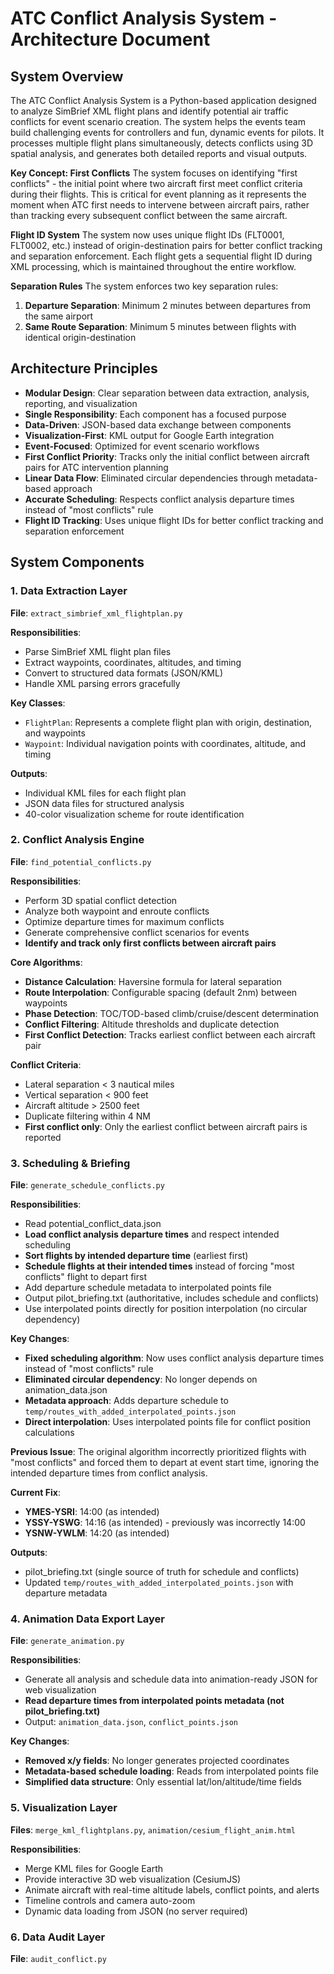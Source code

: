 # ATC Conflict Analysis System - Architecture Document

## System Overview

The ATC Conflict Analysis System is a Python-based application designed to analyze SimBrief XML flight plans and identify potential air traffic conflicts for event scenario creation. The system helps the events team build challenging events for controllers and fun, dynamic events for pilots. It processes multiple flight plans simultaneously, detects conflicts using 3D spatial analysis, and generates both detailed reports and visual outputs.

**Key Concept: First Conflicts**
The system focuses on identifying "first conflicts" - the initial point where two aircraft first meet conflict criteria during their flights. This is critical for event planning as it represents the moment when ATC first needs to intervene between aircraft pairs, rather than tracking every subsequent conflict between the same aircraft.

**Flight ID System**
The system now uses unique flight IDs (FLT0001, FLT0002, etc.) instead of origin-destination pairs for better conflict tracking and separation enforcement. Each flight gets a sequential flight ID during XML processing, which is maintained throughout the entire workflow.

**Separation Rules**
The system enforces two key separation rules:
1. **Departure Separation**: Minimum 2 minutes between departures from the same airport
2. **Same Route Separation**: Minimum 5 minutes between flights with identical origin-destination

## Architecture Principles

- **Modular Design**: Clear separation between data extraction, analysis, reporting, and visualization
- **Single Responsibility**: Each component has a focused purpose
- **Data-Driven**: JSON-based data exchange between components
- **Visualization-First**: KML output for Google Earth integration
- **Event-Focused**: Optimized for event scenario workflows
- **First Conflict Priority**: Tracks only the initial conflict between aircraft pairs for ATC intervention planning
- **Linear Data Flow**: Eliminated circular dependencies through metadata-based approach
- **Accurate Scheduling**: Respects conflict analysis departure times instead of "most conflicts" rule
- **Flight ID Tracking**: Uses unique flight IDs for better conflict tracking and separation enforcement

## System Components

### 1. Data Extraction Layer
**File**: `extract_simbrief_xml_flightplan.py`

**Responsibilities**:
- Parse SimBrief XML flight plan files
- Extract waypoints, coordinates, altitudes, and timing
- Convert to structured data formats (JSON/KML)
- Handle XML parsing errors gracefully

**Key Classes**:
- `FlightPlan`: Represents a complete flight plan with origin, destination, and waypoints
- `Waypoint`: Individual navigation points with coordinates, altitude, and timing

**Outputs**:
- Individual KML files for each flight plan
- JSON data files for structured analysis
- 40-color visualization scheme for route identification

### 2. Conflict Analysis Engine
**File**: `find_potential_conflicts.py`

**Responsibilities**:
- Perform 3D spatial conflict detection
- Analyze both waypoint and enroute conflicts
- Optimize departure times for maximum conflicts
- Generate comprehensive conflict scenarios for events
- **Identify and track only first conflicts between aircraft pairs**

**Core Algorithms**:
- **Distance Calculation**: Haversine formula for lateral separation
- **Route Interpolation**: Configurable spacing (default 2nm) between waypoints
- **Phase Detection**: TOC/TOD-based climb/cruise/descent determination
- **Conflict Filtering**: Altitude thresholds and duplicate detection
- **First Conflict Detection**: Tracks earliest conflict between each aircraft pair

**Conflict Criteria**:
- Lateral separation < 3 nautical miles
- Vertical separation < 900 feet
- Aircraft altitude > 2500 feet
- Duplicate filtering within 4 NM
- **First conflict only**: Only the earliest conflict between aircraft pairs is reported

### 3. Scheduling & Briefing
**File**: `generate_schedule_conflicts.py`

**Responsibilities**:
- Read potential_conflict_data.json
- **Load conflict analysis departure times** and respect intended scheduling
- **Sort flights by intended departure time** (earliest first)
- **Schedule flights at their intended times** instead of forcing "most conflicts" flight to depart first
- Add departure schedule metadata to interpolated points file
- Output pilot_briefing.txt (authoritative, includes schedule and conflicts)
- Use interpolated points directly for position interpolation (no circular dependency)

**Key Changes**:
- **Fixed scheduling algorithm**: Now uses conflict analysis departure times instead of "most conflicts" rule
- **Eliminated circular dependency**: No longer depends on animation_data.json
- **Metadata approach**: Adds departure schedule to `temp/routes_with_added_interpolated_points.json`
- **Direct interpolation**: Uses interpolated points file for conflict position calculations

**Previous Issue**:
The original algorithm incorrectly prioritized flights with "most conflicts" and forced them to depart at event start time, ignoring the intended departure times from conflict analysis.

**Current Fix**:
- **YMES-YSRI**: 14:00 (as intended)
- **YSSY-YSWG**: 14:16 (as intended) - previously was incorrectly 14:00
- **YSNW-YWLM**: 14:20 (as intended)

**Outputs**:
- pilot_briefing.txt (single source of truth for schedule and conflicts)
- Updated `temp/routes_with_added_interpolated_points.json` with departure metadata

### 4. Animation Data Export Layer
**File**: `generate_animation.py`

**Responsibilities**:
- Generate all analysis and schedule data into animation-ready JSON for web visualization
- **Read departure times from interpolated points metadata (not pilot_briefing.txt)**
- Output: `animation_data.json`, `conflict_points.json`

**Key Changes**:
- **Removed x/y fields**: No longer generates projected coordinates
- **Metadata-based schedule loading**: Reads from interpolated points file
- **Simplified data structure**: Only essential lat/lon/altitude/time fields

### 5. Visualization Layer
**Files**: `merge_kml_flightplans.py`, `animation/cesium_flight_anim.html`

**Responsibilities**:
- Merge KML files for Google Earth
- Provide interactive 3D web visualization (CesiumJS)
- Animate aircraft with real-time altitude labels, conflict points, and alerts
- Timeline controls and camera auto-zoom
- Dynamic data loading from JSON (no server required)

### 6. Data Audit Layer
**File**: `audit_conflict.py`